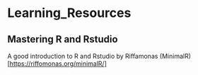 # Learning_Resources

## Mastering R and Rstudio  
A good introduction to R and Rstudio by Riffamonas (MinimalR)[https://riffomonas.org/minimalR/]

